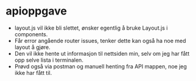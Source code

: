 # apioppgave

- layout.js vil ikke bli slettet, ønsker egentlig å bruke Layout.js i components.
- Får error angående router issues, tenker dette kan også ha noe med layout å gjøre.
- Den vil ikke hente ut informasjon til nettsiden min, selv om jeg har fått opp selve lista i terminalen.
- Prøvd også via postman og manuell henting fra API mappen, noe jeg ikke har fått til. 
